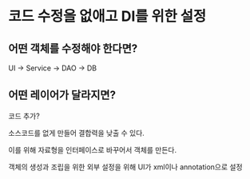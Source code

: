 # 코드 수정을 없애고 DI를 위한 설정
## 어떤 객체를 수정해야 한다면?
UI -> Service -> DAO -> DB

## 어떤 레이어가 달라지면?
코드 추가?

소스코드를 없게 만들어 결합력을 낮출 수 있다.

이를 위해 자료형을 인터페이스로 바꾸어서 객체를 만든다.

객체의 생성과 조립을 위한 외부 설정을 위해 UI가 xml이나 annotation으로 설정